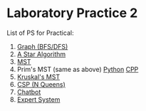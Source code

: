 # Laboratory Practice 2

List of PS for Practical:

1. [Graph (BFS/DFS)](01-Graph/graph.cpp)
2. [A Star Algorithm](02-A-Star/a_star.py)
3. [MST](03-Greedy/mst.py)
4. Prim's MST (same as above) [Python](03-Greedy/mst.py) [CPP](03-Greedy/prims.cpp)
5. [Kruskal's MST](03-Greedy/kruskal-mst.py)
6. [CSP (N Queens)](04-CSP/n-queens.cpp)
7. [Chatbot](05-Chatbot/chatbot.py)
8. [Expert System](06-Expert-System/expert-system.py)

